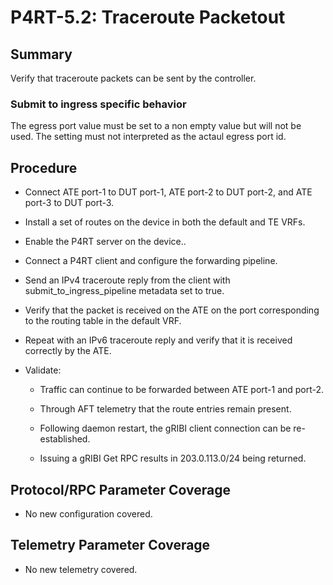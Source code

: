 # P4RT-5.2: Traceroute Packetout

## Summary

Verify that traceroute packets can be sent by the controller.

### Submit to ingress specific behavior

The egress port value must be set to a non empty value but will not be used. The
setting must not interpreted as the actaul egress port id.

## Procedure

*   Connect ATE port-1 to DUT port-1, ATE port-2 to DUT port-2, and ATE port-3 to
    DUT port-3.

*   Install a set of routes on the device in both the default and TE VRFs.

*   Enable the P4RT server on the device..

*   Connect a P4RT client and configure the forwarding pipeline.

*   Send an IPv4 traceroute reply from the client with submit_to_ingress_pipeline metadata  set to true.

*   Verify that the packet is received on the ATE on the port corresponding to the routing table in the default VRF.

*   Repeat with an IPv6 traceroute reply and verify that it is received correctly by the ATE.


*   Validate:

    *   Traffic can continue to be forwarded between ATE port-1 and port-2.

    *   Through AFT telemetry that the route entries remain present.

    *   Following daemon restart, the gRIBI client connection can be re-established.

    *   Issuing a gRIBI Get RPC results in 203.0.113.0/24 being returned.


## Protocol/RPC Parameter Coverage

*  No new configuration covered.


## Telemetry Parameter Coverage

*  No new telemetry covered.
